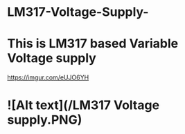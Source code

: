 # LM317-Voltage-Supply-
# This is LM317 based Variable Voltage supply

https://imgur.com/eUJO6YH
# ![Alt text](/LM317 Voltage supply.PNG)
